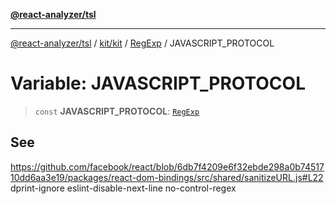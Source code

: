 [**@react-analyzer/tsl**](../../../../../README.md)

***

[@react-analyzer/tsl](../../../../../README.md) / [kit/kit](../../../README.md) / [RegExp](../README.md) / JAVASCRIPT\_PROTOCOL

# Variable: JAVASCRIPT\_PROTOCOL

> `const` **JAVASCRIPT\_PROTOCOL**: [`RegExp`](https://developer.mozilla.org/docs/Web/JavaScript/Reference/Global_Objects/RegExp)

## See

https://github.com/facebook/react/blob/6db7f4209e6f32ebde298a0b7451710dd6aa3e19/packages/react-dom-bindings/src/shared/sanitizeURL.js#L22
dprint-ignore
eslint-disable-next-line no-control-regex
